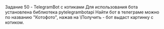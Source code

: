Задание 50 - TelegramBot с котиками
Для использования бота установлена библиотека pytelegrambotapi
Найти бот в телеграме можно по названию "Котофото", нажав на \Получить - бот выдаст картинку с котиком.
